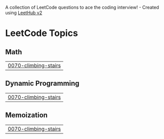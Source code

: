 A collection of LeetCode questions to ace the coding interview! - Created using [LeetHub v2](https://github.com/arunbhardwaj/LeetHub-2.0)
<!---LeetCode Topics Start-->
# LeetCode Topics
## Math
|  |
| ------- |
| [0070-climbing-stairs](https://github.com/ankan2706/DSA-Leetcode/tree/master/0070-climbing-stairs) |
## Dynamic Programming
|  |
| ------- |
| [0070-climbing-stairs](https://github.com/ankan2706/DSA-Leetcode/tree/master/0070-climbing-stairs) |
## Memoization
|  |
| ------- |
| [0070-climbing-stairs](https://github.com/ankan2706/DSA-Leetcode/tree/master/0070-climbing-stairs) |
<!---LeetCode Topics End-->